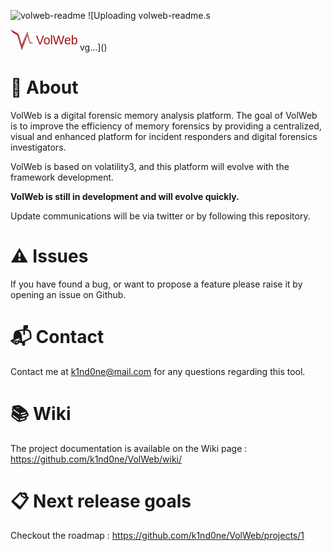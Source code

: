 ![volweb-readme](https://github.com/k1nd0ne/VolWeb/assets/27780432/2c4cec14-b73c-4264-9936-215ca23a55d8)
![Uploading volweb-readme.s<?xml version="1.0" encoding="UTF-8" standalone="no"?>
<!-- Created with Inkscape (http://www.inkscape.org/) -->

<svg
   width="28.326551mm"
   height="8.9380598mm"
   viewBox="0 0 28.32655 8.9380598"
   version="1.1"
   id="svg1440"
   xmlns:xlink="http://www.w3.org/1999/xlink"
   xmlns="http://www.w3.org/2000/svg"
   xmlns:svg="http://www.w3.org/2000/svg">
  <defs
     id="defs1437">
    <linearGradient
       id="linearGradient1116">
      <stop
         style="stop-color:#94000c;stop-opacity:1;"
         offset="0.27131784"
         id="stop1112" />
      <stop
         style="stop-color:#000000;stop-opacity:0;"
         offset="1"
         id="stop1114" />
    </linearGradient>
    <linearGradient
       id="linearGradient1041">
      <stop
         style="stop-color:#9a0000;stop-opacity:1;"
         offset="0"
         id="stop1037" />
      <stop
         style="stop-color:#e6e6e6;stop-opacity:1;"
         offset="1"
         id="stop1039" />
    </linearGradient>
    <linearGradient
       xlink:href="#linearGradient1041"
       id="linearGradient1043"
       x1="55.142143"
       y1="148.5"
       x2="70.480721"
       y2="148.52162"
       gradientUnits="userSpaceOnUse" />
    <linearGradient
       xlink:href="#linearGradient1116"
       id="linearGradient1118"
       x1="11.726651"
       y1="4.4690299"
       x2="27.805574"
       y2="4.4690299"
       gradientUnits="userSpaceOnUse"
       gradientTransform="matrix(1.0930416,0,0,1.0930416,-1.7902499,0.41171398)" />
  </defs>
  <g
     id="layer1"
     transform="translate(-55.222586,-143.91563)">
    <path
       style="fill:url(#linearGradient1043);fill-opacity:1;stroke:none;stroke-width:0.206071;stroke-linecap:butt;stroke-linejoin:miter;stroke-miterlimit:4;stroke-dasharray:none;stroke-opacity:1"
       d="m 55.222586,143.91563 1.149932,1.43683 1.717598,1.03532 1.921387,6.46591 2.314381,-6.0291 0.858802,2.76657 0.800583,0.47677 0.917028,-0.27114 -1.368262,-0.78997 -1.149919,-4.37567 -2.416297,5.67915 -1.310036,-4.4099 z"
       id="path6147" />
  </g>
  <text
     xml:space="preserve"
     style="font-size:5.1771px;font-family:Arial;-inkscape-font-specification:Arial;text-align:center;text-anchor:middle;fill:#a01212;fill-opacity:1;stroke:#ffffff;stroke-width:0.0617584;stroke-opacity:0"
     x="19.633888"
     y="6.2916322"
     id="text471"><tspan
       id="tspan469"
       x="19.633888"
       y="6.2916322"
       style="fill:#a01212;fill-opacity:1;stroke-width:0.0617584">VolWeb</tspan></text>
</svg>
vg…]()


# 🧬 About

VolWeb is a digital forensic memory analysis platform. The goal of VolWeb is to improve the efficiency of memory forensics by providing a centralized, visual and enhanced platform for incident responders and digital forensics investigators.  

VolWeb is based on volatility3, and this platform will evolve with the framework development.

**VolWeb is still in development and will evolve quickly.**  

Update communications will be via twitter or by following this repository.

# ⚠️ Issues 

If you have found a bug, or want to propose a feature please raise it by opening an issue on Github.

# 📬 Contact 

Contact me at k1nd0ne@mail.com for any questions regarding this tool.

# 📚 Wiki 

The project documentation is available on the Wiki page : https://github.com/k1nd0ne/VolWeb/wiki/

# 📋 Next release goals 

Checkout the roadmap : https://github.com/k1nd0ne/VolWeb/projects/1
